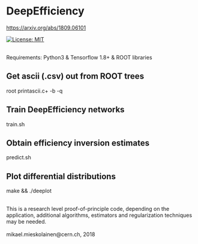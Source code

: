 # DeepEfficiency
https://arxiv.org/abs/1809.06101

[![License: MIT](https://img.shields.io/badge/License-MIT-yellow.svg)](https://opensource.org/licenses/MIT)

<br>
Requirements: Python3 & Tensorflow 1.8+ & ROOT libraries

<br>

## Get ascii (.csv) out from ROOT trees
root printascii.c+ -b -q

## Train DeepEfficiency networks
train.sh

## Obtain efficiency inversion estimates
predict.sh

## Plot differential distributions
make && ./deeplot

<br>
This is a research level proof-of-principle code, depending on the application, additional algorithms, estimators and regularization techniques may be needed.
<br>
<br>
mikael.mieskolainen@cern.ch, 2018
